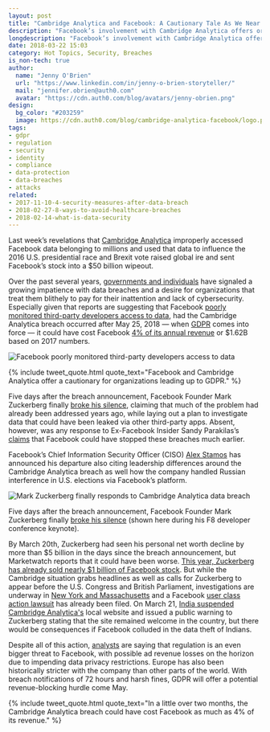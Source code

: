```yaml
---
layout: post
title: "Cambridge Analytica and Facebook: A Cautionary Tale As We Near GDPR"
description: "Facebook’s involvement with Cambridge Analytica offers organizations a cautionary tale about the impact of data breaches."
longdescription: "Facebook’s involvement with Cambridge Analytica offers organizations a cautionary tale about the impact of data breaches. Within days of the breach, Facebook stock dropped by $50B, but analysts say coming regulations could be a bigger threat."
date: 2018-03-22 15:03
category: Hot Topics, Security, Breaches
is_non-tech: true
author:
  name: "Jenny O'Brien"
  url: "https://www.linkedin.com/in/jenny-o-brien-storyteller/"
  mail: "jennifer.obrien@auth0.com"
  avatar: "https://cdn.auth0.com/blog/avatars/jenny-obrien.png"
design:
  bg_color: "#203259"
  image: https://cdn.auth0.com/blog/cambridge-analytica-facebook/logo.png
tags:
- gdpr
- regulation
- security
- identity
- compliance
- data-protection
- data-breaches
- attacks
related:
- 2017-11-10-4-security-measures-after-data-breach
- 2018-02-27-8-ways-to-avoid-healthcare-breaches
- 2018-02-14-what-is-data-security
---
```


Last week’s revelations that [Cambridge Analytica](https://www.theguardian.com/news/2018/mar/20/facebook-data-cambridge-analytica-sandy-parakilas) improperly accessed Facebook data belonging to millions and used that data to influence the 2016 U.S. presidential race and Brexit vote raised global ire and sent Facebook’s stock into a $50 billion wipeout. 

Over the past several years, [governments and individuals](https://auth0.com/blog/gdpr-effect/) have signaled a growing impatience with data breaches and a desire for organizations that treat them blithely to pay for their inattention and lack of cybersecurity. Especially given that reports are suggesting that Facebook [poorly monitored third-party developers access to data](https://www.theguardian.com/news/2018/mar/20/facebook-data-cambridge-analytica-sandy-parakilas), had the Cambridge Analytica breach occurred after May 25, 2018 — when [GDPR](https://auth0.com/gdpr) comes into force — it could have cost Facebook [4% of its annual revenue](http://www.businessinsider.com/r-privacy-issues-emerge-as-major-business-risk-for-facebook-2018-3) or $1.62B based on 2017 numbers.

![Facebook poorly monitored third-party developers access to data](https://cdn.auth0.com/blog/cambridge-analytica-facebook/data-mining.png)

{% include tweet_quote.html quote_text="Facebook and Cambridge Analytica offer a cautionary for organizations leading up to GDPR." %}

Five days after the breach announcement, Facebook Founder Mark Zuckerberg finally [broke his silence](https://www.cnbc.com/2018/03/21/zuckerberg-statement-on-cambridge-analytica.html), claiming that much of the problem had already been addressed years ago, while laying out a plan to investigate data that could have been leaked via other third-party apps. Absent, however, was any response to Ex-Facebook Insider Sandy Parakilas’s [claims](https://www.theguardian.com/uk-news/live/2018/mar/21/facebook-whistleblower-gives-evidence-to-mps-on-cambridge-analytica-row-live) that Facebook could have stopped these breaches much earlier. 

Facebook’s Chief Information Security Officer (CISO) [Alex Stamos](https://www.nytimes.com/2018/03/19/technology/facebook-alex-stamos.html) has announced his departure also citing leadership differences around the Cambridge Analytica breach as well how the company handled Russian interference in U.S. elections via Facebook’s platform.

![Mark Zuckerberg finally responds to Cambridge Analytica data breach](https://cdn.auth0.com/blog/cambridge-analytica-facebook/mark-zuckerberg.png)

Five days after the breach announcement, Facebook Founder Mark Zuckerberg finally [broke his silence](https://www.cnbc.com/2018/03/21/zuckerberg-statement-on-cambridge-analytica.html) (shown here during his F8 developer conference keynote).

By March 20th, Zuckerberg had seen his personal net worth decline by more than $5 billion in the days since the breach announcement, but Marketwatch reports that it could have been worse. [This year, Zuckerberg has already sold nearly $1 billion of Facebook stock](https://www.marketwatch.com/story/zuckerberg-saved-tens-of-millions-by-selling-facebook-stock-ahead-of-monday-decline-2018-03-19). But while the Cambridge situation grabs headlines as well as calls for Zuckerberg to appear before the U.S. Congress and British Parliament, investigations are underway in [New York and Massachusetts](https://www.washingtonexaminer.com/news/new-york-massachusetts-investigating-facebook-over-cambridge-analytica-scandal) and a Facebook [user class action lawsuit](https://www.classaction.com/wp-content/uploads/sites/33/2018/03/Price-v-Facebook-Complaint-watermarked.pdf) has already been filed. On March 21, [India suspended Cambridge Analytica's](http://www.bbc.com/news/world-asia-india-43482391) local website and issued a public warning to Zuckerberg stating that the site remained welcome in the country, but there would be consequences if Facebook colluded in the data theft of Indians.

Despite all of this action, [analysts](http://markets.businessinsider.com/news/stocks/facebook-stock-price-next-overhang-2018-3-1018995965) are saying that regulation is an even bigger threat to Facebook, with possible ad revenue losses on the horizon due to impending data privacy restrictions. Europe has also been historically stricter with the company than other parts of the world. With breach notifications of 72 hours and harsh fines, GDPR will offer a potential revenue-blocking hurdle come May.

{% include tweet_quote.html quote_text="In a little over two months, the Cambridge Analytica breach could have cost Facebook as much as 4% of its revenue." %}
